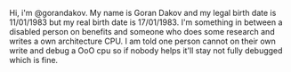 Hi, i'm @gorandakov.
My name is Goran Dakov and my legal birth date is 11/01/1983 but my real birth date is 17/01/1983.
I'm something in between a disabled person on benefits and someone who does some research and writes a own architecture CPU.
I am told one person cannot on their own write and debug a OoO cpu so if nobody helps it'll stay not fully debugged which is fine.
